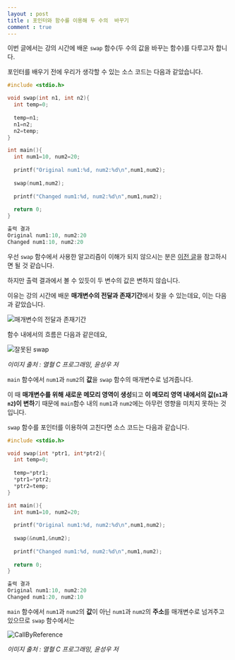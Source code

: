 ```yaml
---
layout : post
title : 포인터와 함수를 이용해 두 수의  바꾸기
comment : true
---
```


이번 글에서는 강의 시간에 배운 `swap` 함수(두 수의 값을 바꾸는 함수)를 다루고자 합니다.

포인터를 배우기 전에 우리가 생각할 수 있는 소스 코드는 다음과 같았습니다.

```c
#include <stdio.h>

void swap(int n1, int n2){
  int temp=0;
  
  temp=n1;
  n1=n2;
  n2=temp;
}

int main(){
  int num1=10, num2=20;
  
  printf("Original num1:%d, num2:%d\n",num1,num2);
  
  swap(num1,num2);
  
  printf("Changed num1:%d, num2:%d\n",num1,num2);
  
  return 0;
}
```

```c
출력 결과
Original num1:10, num2:20
Changed num1:10, num2:20
```
우선 `swap` 함수에서 사용한 알고리즘이 이해가 되지 않으시는 분은 [이전 글](https://const17.github.io/5-swap/)을 참고하시면 될 것 같습니다.

하지만 출력 결과에서 볼 수 있듯이 두 변수의 값은 변하지 않습니다.

이유는 강의 시간에 배운 **매개변수의 전달과 존재기간**에서 찾을 수 있는데요, 이는 다음과 같았습니다.

![매개변수의 전달과 존재기간](const17.github.io/images/swapUsingPointer.png)

함수 내에서의 흐름은 다음과 같은데요,

![잘못된 swap](const17.github.io/images/swapUsingPointer2.png)

*이미지 출처 : 열혈 C 프로그래밍, 윤성우 저*

`main` 함수에서 `num1`과 `num2`의 **값**을 `swap` 함수의 매개변수로 넘겨줍니다.

이 때 **매개변수를 위해 새로운 메모리 영역이 생성**되고 **이 메모리 영역 내에서의 값(`n1`과 `n2`)이 변하**기 때문에 `main`함수 내의 `num1`과 `num2`에는 아무런 영향을 미치지 못하는 것입니다.

`swap` 함수를 포인터를 이용하여 고친다면 소스 코드는 다음과 같습니다.

```c
#include <stdio.h>

void swap(int *ptr1, int*ptr2){
  int temp=0;
  
  temp=*ptr1;
  *ptr1=*ptr2;
  *ptr2=temp;
}

int main(){
  int num1=10, num2=20;
  
  printf("Original num1:%d, num2:%d\n",num1,num2);
  
  swap(&num1,&num2);
  
  printf("Changed num1:%d, num2:%d\n",num1,num2);
  
  return 0;
}

```

```c
출력 결과
Original num1:10, num2:20
Changed num1:20, num2:10
```

`main` 함수에서 `num1`과 `num2`의 **값**이 아닌 `num1`과 `num2`의 **주소**를 매개변수로 넘겨주고 있으므로 `swap` 함수에서는 

![CallByReference](const17.github.io/images/swapUsingPointer3.png)

*이미지 출처 : 열혈 C 프로그래밍, 윤성우 저*

